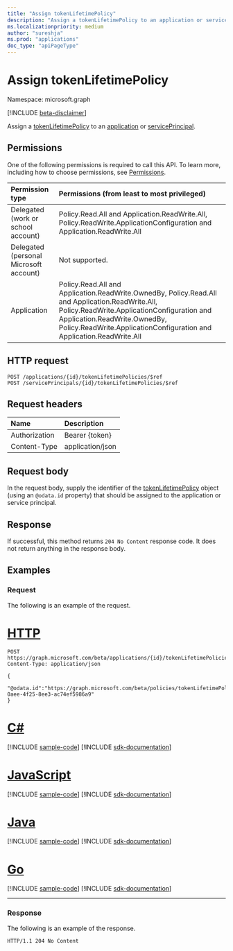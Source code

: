 ```yaml
---
title: "Assign tokenLifetimePolicy"
description: "Assign a tokenLifetimePolicy to an application or service principal."
ms.localizationpriority: medium
author: "sureshja"
ms.prod: "applications"
doc_type: "apiPageType"
---
```


# Assign tokenLifetimePolicy

Namespace: microsoft.graph

[!INCLUDE [beta-disclaimer](../../includes/beta-disclaimer.md)]

Assign a [tokenLifetimePolicy](../resources/tokenlifetimepolicy.md) to an [application](../resources/application.md) or [servicePrincipal](../resources/servicePrincipal.md).

## Permissions

One of the following permissions is required to call this API. To learn more, including how to choose permissions, see [Permissions](/graph/permissions-reference).

| Permission type                        | Permissions (from least to most privileged) |
|:---------------------------------------|:--------------------------------------------|
| Delegated (work or school account)     | Policy.Read.All and Application.ReadWrite.All, Policy.ReadWrite.ApplicationConfiguration and Application.ReadWrite.All |
| Delegated (personal Microsoft account) | Not supported. |
| Application                            | Policy.Read.All and Application.ReadWrite.OwnedBy, Policy.Read.All and Application.ReadWrite.All, Policy.ReadWrite.ApplicationConfiguration and Application.ReadWrite.OwnedBy, Policy.ReadWrite.ApplicationConfiguration and Application.ReadWrite.All |

## HTTP request

<!-- { "blockType": "ignored" } -->

```http
POST /applications/{id}/tokenLifetimePolicies/$ref
POST /servicePrincipals/{id}/tokenLifetimePolicies/$ref
```

## Request headers

| Name          | Description   |
|:--------------|:--------------|
| Authorization | Bearer {token} |
| Content-Type | application/json |

## Request body

In the request body, supply the identifier of the [tokenLifetimePolicy](../resources/tokenlifetimepolicy.md) object (using an `@odata.id` property) that should be assigned to the application or service principal.

## Response

If successful, this method returns `204 No Content` response code. It does not return anything in the response body.

## Examples

### Request

The following is an example of the request.

# [HTTP](#tab/http)
<!-- {
  "blockType": "request",
  "name": "create_tokenlifetimepolicy_from_application"
}-->

```http
POST https://graph.microsoft.com/beta/applications/{id}/tokenLifetimePolicies
Content-Type: application/json

{
  "@odata.id":"https://graph.microsoft.com/beta/policies/tokenLifetimePolicies/cd3d9b57-0aee-4f25-8ee3-ac74ef5986a9"
}
```

# [C#](#tab/csharp)
[!INCLUDE [sample-code](../includes/snippets/csharp/create-tokenlifetimepolicy-from-application-csharp-snippets.md)]
[!INCLUDE [sdk-documentation](../includes/snippets/snippets-sdk-documentation-link.md)]

# [JavaScript](#tab/javascript)
[!INCLUDE [sample-code](../includes/snippets/javascript/create-tokenlifetimepolicy-from-application-javascript-snippets.md)]
[!INCLUDE [sdk-documentation](../includes/snippets/snippets-sdk-documentation-link.md)]

# [Java](#tab/java)
[!INCLUDE [sample-code](../includes/snippets/java/create-tokenlifetimepolicy-from-application-java-snippets.md)]
[!INCLUDE [sdk-documentation](../includes/snippets/snippets-sdk-documentation-link.md)]

# [Go](#tab/go)
[!INCLUDE [sample-code](../includes/snippets/go/create-tokenlifetimepolicy-from-application-go-snippets.md)]
[!INCLUDE [sdk-documentation](../includes/snippets/snippets-sdk-documentation-link.md)]

---


### Response

The following is an example of the response.

<!-- {
  "blockType": "response",
  "truncated": true
} -->

```http
HTTP/1.1 204 No Content
```

<!-- uuid: 16cd6b66-4b1a-43a1-adaf-3a886856ed98
2019-02-04 14:57:30 UTC -->
<!-- {
  "type": "#page.annotation",
  "description": "Assign tokenLifetimePolicy",
  "keywords": "",
  "section": "documentation",
  "tocPath": ""
}-->



